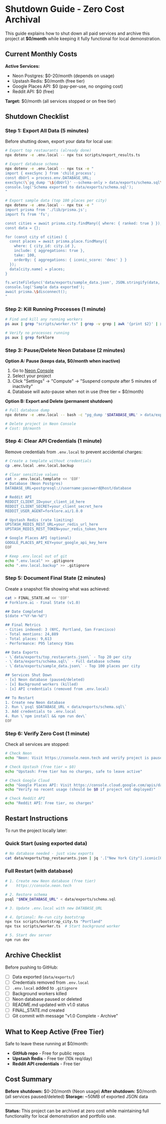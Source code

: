 # Shutdown Guide - Zero Cost Archival

This guide explains how to shut down all paid services and archive this project at **$0/month** while keeping it fully functional for local demonstration.

## Current Monthly Costs

**Active Services:**
- Neon Postgres: $0-20/month (depends on usage)
- Upstash Redis: $0/month (free tier)
- Google Places API: $0 (pay-per-use, no ongoing cost)
- Reddit API: $0 (free)

**Target:** $0/month (all services stopped or on free tier)

## Shutdown Checklist

### Step 1: Export All Data (5 minutes)

Before shutting down, export your data for local use:

```bash
# Export top restaurants (already done)
npx dotenv -e .env.local -- npx tsx scripts/export_results.ts

# Export database schema
npx dotenv -e .env.local -- npx tsx -e "
import { execSync } from 'child_process';
const dbUrl = process.env.DATABASE_URL;
execSync(\`pg_dump '\${dbUrl}' --schema-only > data/exports/schema.sql\`);
console.log('Schema exported to data/exports/schema.sql');
"

# Export sample data (top 100 places per city)
npx dotenv -e .env.local -- npx tsx -e "
import prisma from './lib/prisma.js';
import fs from 'fs';

const cities = await prisma.city.findMany({ where: { ranked: true } });
const data = {};

for (const city of cities) {
  const places = await prisma.place.findMany({
    where: { city_id: city.id },
    include: { aggregations: true },
    take: 100,
    orderBy: { aggregations: { iconic_score: 'desc' } }
  });
  data[city.name] = places;
}

fs.writeFileSync('data/exports/sample_data.json', JSON.stringify(data, null, 2));
console.log('Sample data exported');
await prisma.\$disconnect();
"
```

### Step 2: Kill Running Processes (1 minute)

```bash
# Find and kill any running workers
ps aux | grep "scripts/worker.ts" | grep -v grep | awk '{print $2}' | xargs kill

# Verify no processes running
ps aux | grep forklore
```

### Step 3: Pause/Delete Neon Database (2 minutes)

**Option A: Pause (keeps data, $0/month when inactive)**
1. Go to [Neon Console](https://console.neon.tech)
2. Select your project
3. Click "Settings" → "Compute" → "Suspend compute after 5 minutes of inactivity"
4. Database will auto-pause when not in use (free tier = $0/month)

**Option B: Export and Delete (permanent shutdown)**
```bash
# Full database dump
npx dotenv -e .env.local -- bash -c "pg_dump '$DATABASE_URL' > data/exports/full_database_dump.sql"

# Delete project in Neon Console
# Cost: $0/month
```

### Step 4: Clear API Credentials (1 minute)

Remove credentials from `.env.local` to prevent accidental charges:

```bash
# Create a template without credentials
cp .env.local .env.local.backup

# Clear sensitive values
cat > .env.local.template << 'EOF'
# Database (Neon Postgres)
DATABASE_URL=postgresql://username:password@host/database

# Reddit API
REDDIT_CLIENT_ID=your_client_id_here
REDDIT_CLIENT_SECRET=your_client_secret_here
REDDIT_USER_AGENT=forklore.ai/1.0.0

# Upstash Redis (rate limiting)
UPSTASH_REDIS_REST_URL=your_redis_url_here
UPSTASH_REDIS_REST_TOKEN=your_redis_token_here

# Google Places API (optional)
GOOGLE_PLACES_API_KEY=your_google_api_key_here
EOF

# Keep .env.local out of git
echo ".env.local" >> .gitignore
echo ".env.local.backup" >> .gitignore
```

### Step 5: Document Final State (2 minutes)

Create a snapshot file showing what was achieved:

```bash
cat > FINAL_STATE.md << 'EOF'
# Forklore.ai - Final State (v1.0)

## Date Completed
$(date +"%Y-%m-%d")

## Final Metrics
- Cities indexed: 3 (NYC, Portland, San Francisco)
- Total mentions: 24,889
- Total places: 9,613
- Performance: P95 latency 91ms

## Data Exports
- \`data/exports/top_restaurants.json\` - Top 20 per city
- \`data/exports/schema.sql\` - Full database schema
- \`data/exports/sample_data.json\` - Top 100 places per city

## Services Shut Down
- [x] Neon database (paused/deleted)
- [x] Background workers (killed)
- [x] API credentials (removed from .env.local)

## To Restart
1. Create new Neon database
2. Run \`psql $DATABASE_URL < data/exports/schema.sql\`
3. Add credentials to .env.local
4. Run \`npm install && npm run dev\`
EOF
```

### Step 6: Verify Zero Cost (1 minute)

Check all services are stopped:

```bash
# Check Neon
echo "Neon: Visit https://console.neon.tech and verify project is paused or deleted"

# Check Upstash (free tier = $0)
echo "Upstash: Free tier has no charges, safe to leave active"

# Check Google Cloud
echo "Google Places API: Visit https://console.cloud.google.com/apis/dashboard"
echo "Verify no recent usage (should be $0 if project not deployed)"

# Check Reddit API
echo "Reddit API: Free tier, no charges"
```

## Restart Instructions

To run the project locally later:

### Quick Start (using exported data)
```bash
# No database needed - just view exports
cat data/exports/top_restaurants.json | jq '.["New York City"].iconic[0:10]'
```

### Full Restart (with database)
```bash
# 1. Create new Neon database (free tier)
#    https://console.neon.tech

# 2. Restore schema
psql "$NEW_DATABASE_URL" < data/exports/schema.sql

# 3. Update .env.local with new DATABASE_URL

# 4. Optional: Re-run city bootstrap
npx tsx scripts/bootstrap_city.ts "Portland"
npx tsx scripts/worker.ts  # Start background worker

# 5. Start dev server
npm run dev
```

## Archive Checklist

Before pushing to GitHub:

- [ ] Data exported (`data/exports/`)
- [ ] Credentials removed from `.env.local`
- [ ] `.env.local` added to `.gitignore`
- [ ] Background workers killed
- [ ] Neon database paused or deleted
- [ ] README.md updated with v1.0 status
- [ ] FINAL_STATE.md created
- [ ] Git commit with message "v1.0 Complete - Archive"

## What to Keep Active (Free Tier)

Safe to leave these running at $0/month:

- **GitHub repo** - Free for public repos
- **Upstash Redis** - Free tier (10k req/day)
- **Reddit API credentials** - Free tier

## Cost Summary

**Before shutdown:** $0-20/month (Neon usage)
**After shutdown:** $0/month (all services paused/deleted)
**Storage:** ~50MB of exported JSON data

---

**Status:** This project can be archived at zero cost while maintaining full functionality for local demonstration and portfolio use.
